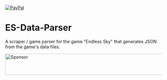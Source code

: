 [![PayPal][paypal-img]][paypal-url]

[paypal-url]: https://www.paypal.com/cgi-bin/webscr?cmd=_s-xclick&hosted_button_id=KV78TWKWKKK3S
[paypal-img]: https://img.shields.io/badge/donate-PayPal-blue.svg?style=flat-square

# ES-Data-Parser
A scraper / game parser for the game "Endless Sky" that generates JSON from the game's data files.

<a target='_blank' rel='nofollow' href='https://app.codesponsor.io/link/PCihauKfsV72jqV5B8xydMbb/CodeDraken/ES-Data-Parser'>
  <img alt='Sponsor' width='888' height='68' src='https://app.codesponsor.io/embed/PCihauKfsV72jqV5B8xydMbb/CodeDraken/ES-Data-Parser.svg' />
</a>
